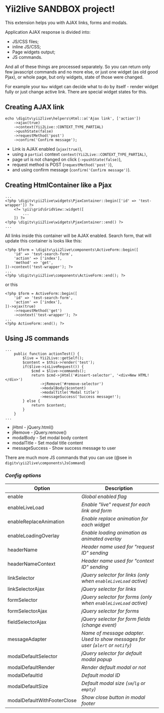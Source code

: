 # Yii2live SANDBOX project!

This extension helps you with AJAX links, forms and modals.

Application AJAX response is divided into:

* JS/CSS files;
* inline JS/CSS;
* Page widgets output;
* JS commands.

And all of these things are processed separately. 
So you can return only few javascript commands and no more else, 
or just one widget (as old good Pjax), 
or whole page, but only widgets, state of those were changed.

For example your `Nav` widget can decide what to do by itself - render widget fully or just change active link. There are special widget states for this.

## Creating AJAX link
```
echo \digitv\yii2live\helpers\Html::a('Ajax link', ['action'])
    ->ajax(true)
    ->context(Yii2Live::CONTEXT_TYPE_PARTIAL)
    ->pushState(false)
    ->requestMethod('post')
    ->confirm('Confirm message');
```

* Link is AJAX enabled (`ajax(true)`),
* using a `partial` context `context(Yii2Live::CONTEXT_TYPE_PARTIAL)`,
* page url is not changed on click (`->pushState(false)`),
* request method is POST (`requestMethod('post')`),
* and using confirm message (`confirm('Confirm message')`).

## Creating HtmlContainer like a Pjax
```
...
<?php \digitv\yii2live\widgets\PjaxContainer::begin(['id' => 'test-wrapper']) ?>
    <?= \yii\grid\GridView::widget([
        ...
    ]) ?>
<?php \digitv\yii2live\widgets\PjaxContainer::end() ?>
...
```
All links inside this container will be AJAX enabled. Search form, that will update this container is looks like this:
```
<?php $form = \digitv\yii2live\components\ActiveForm::begin([
    'id' => 'test-search-form',
    'action' => ['index'],
    'method' => 'get',
])->context('test-wrapper'); ?>
...
<?php \digitv\yii2live\components\ActiveForm::end(); ?>
```
or this
```
<?php $form = ActiveForm::begin([
    'id' => 'test-search-form',
    'action' => ['index'],
])->ajax(true)
    ->requestMethod('get')
    ->context('test-wrapper'); ?>
...
<?php ActiveForm::end(); ?>
```

## Using JS commands

```
...
    public function actionTest() {
        $live = Yii2Live::getSelf();
        $content = $this->render('test');
        if($live->isLiveRequest()) {
            $cmd = $live->commands();
            return $cmd->jHtml('#insert-selector', '<div>New HTML!</div>')
                ->jRemove('#remove-selector')
                ->modalBody($content)
                ->modalTitle('Modal title')
                ->messageSuccess('Success message!');
        } else {
            return $content;
        }
    }
...
```
* jHtml - jQuery.html()
* jRemove - jQuery.remove()
* modalBody - Set modal body content
* modalTitle - Set modal title content
* messageSuccess - Show success message to user

There are much more JS commands that you can use (@see in `digitv\yii2live\components\JsCommand`)

### _Config options_

|Option                 |Description|
|---                    |---        |
|enable                 |_Global enabled flag_|
|enableLiveLoad         |_Enable "live" request for each link and form_|
|enableReplaceAnimation |_Enable replace animation for each widget_|
|enableLoadingOverlay   |_Enable loading animation as animated overlay_|
|headerName             |_Header name used for "request ID" sending_|
|headerNameContext      |_Header name used for "context ID" sending_|
|linkSelector           |_jQuery selector for links (only when `enableLiveLoad` active)_|
|linkSelectorAjax       |_jQuery selector for links_|
|formSelector           |_jQuery selector for forms (only when `enableLiveLoad` active)_|
|formSelectorAjax       |_jQuery selector for forms_|
|fieldSelectorAjax      |_jQuery selector for form fields (change event)_|
|messageAdapter         |_Name of message adapter. Used to show messages for user (`alert` or `notify`)_|
|modalDefaultSelector   |_jQuery selector for default modal popup_|
|modalDefaultRender     |_Render default modal or not_|
|modalDefaultId         |_Default modal ID_|
|modalDefaultSize       |_Default modal size (`sm`/`lg` or `empty`)_|
|modalDefaultWithFooterClose|_Show close button in modal footer_|